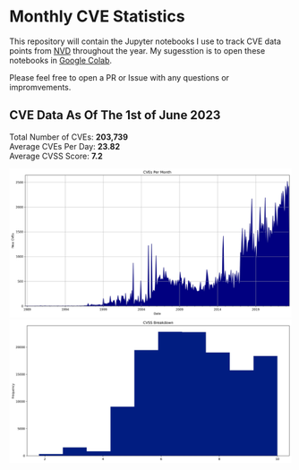 # Monthly CVE Statistics

This repository will contain the Jupyter notebooks I use to track CVE data points from [NVD](https://nvd.nist.gov/) throughout the year. My sugesstion is to open these notebooks in [Google Colab](https://colab.research.google.com).

Please feel free to open a PR or Issue with any questions or impromvements.

## CVE Data As Of The 1st of June 2023

Total Number of CVEs: **203,739**<br/>
Average CVEs Per Day: **23.82**<br/>
Average CVSS Score: **7.2**<br/>

![CVE Graph](All.jpg "CVE Graph")<br/>
![CVSS Graph](AllCVSS.jpg "CVSS Graph")
